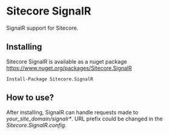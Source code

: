 # Sitecore SignalR
SignalR support for Sitecore.

## Installing
Sitecore SignalR is available as a nuget package https://www.nuget.org/packages/Sitecore.SignalR
```
Install-Package Sitecore.SignalR
```
## How to use?
After installing, SignalR can handle requests made to _your_site_domain/signalr*_. URL prefix could be changed in the _Sitecore.SignalR.config_.
